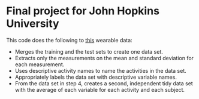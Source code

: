 # Final project for John Hopkins University
 
 This code does the following to [this](http://archive.ics.uci.edu/ml/datasets/Human+Activity+Recognition+Using+Smartphones) wearable data:
 
 - Merges the training and the test sets to create one data set.
 - Extracts only the measurements on the mean and standard deviation for each measurement.
 - Uses descriptive activity names to name the activities in the data set.
 - Appropriately labels the data set with descriptive variable names.
 - From the data set in step 4, creates a second, independent tidy data set with the average of each variable for each activity and each subject.

